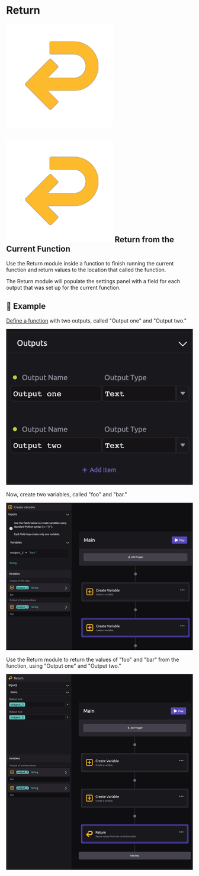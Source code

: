 # Return

![Return values from the current function.](../../../.gitbook/assets/return_module%20%281%29.png)

## ![](../../../.gitbook/assets/return_module%20%281%29%20%281%29.png) **Return from the Current Function**

Use the Return module inside a function to finish running the current function and return values to the location that called the function.

The Return module will populate the settings panel with a field for each output that was set up for the current function.

## 🌟 Example

[Define a function](function-definition.md) with two outputs, called "Output one" and "Output two."

![](../../../.gitbook/assets/return.png)

Now, create two variables, called "foo" and "bar."

![](../../../.gitbook/assets/return_2.png)

Use the Return module to return the values of "foo" and "bar" from the function, using "Output one" and "Output two."

![](../../../.gitbook/assets/return_3.png)

